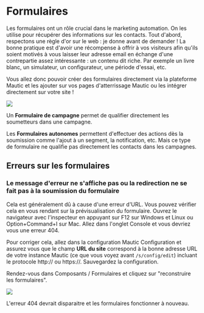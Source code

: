 # Formulaires

Les formulaires ont un rôle crucial dans le marketing automation. On les utilise pour récupérer des informations sur les contacts. Tout d'abord, respectons une règle d'or sur le web : je donne avant de demander ! La bonne pratique est d'avoir une récompense à offrir à vos visiteurs afin qu'ils soient motivés à vous laisser leur adresse email en échange d'une contrepartie assez intéressante : un contenu dit riche. Par exemple un livre blanc, un simulateur, un configurateur, une période d'essai, etc.

Vous allez donc pouvoir créer des formulaires directement via la plateforme Mautic et les ajouter sur vos pages d'atterrissage Mautic ou les intégrer directement sur votre site !

![](/forms/media/kinds-of-forms.jpg)

Un **Formulaire de campagne** permet de qualifier directement les soumetteurs dans une campagne.

Les **Formulaires autonomes** permettent d'effectuer des actions dès la soumission comme l'ajout à un segment, la notification, etc. Mais ce type de formulaire ne qualifie pas directement les contacts dans les campagnes.

## Erreurs sur les formulaires

### Le message d'erreur ne s'affiche pas ou la redirection ne se fait pas à la soumission du formulaire

Cela est généralement dû à cause d'une erreur d'URL. Vous pouvez vérifier cela en vous rendant sur la prévisualisation du formulaire. Ouvrez le navigateur avec l'inspecteur en appuyant sur F12 sur Windows et Linux ou Option+Command+I sur Mac. Allez dans l'onglet Console et vous devriez vous une erreur 404.

Pour corriger cela, allez dans la configuration Mautic Configuration et assurez vous que le champ **URL du site** correspond à la bonne adresse URL de votre instance Mautic (ce que vous voyez avant `/s/config/edit`) incluant le protocole http:// ou https://. Sauvegardez la configuration.

Rendez-vous dans Composants / Formulaires et cliquez sur "reconstruire les formulaires".

![](/forms/media/rebuild.png)

L'erreur 404 devrait disparaitre et les formulaires fonctionner à nouveau.
